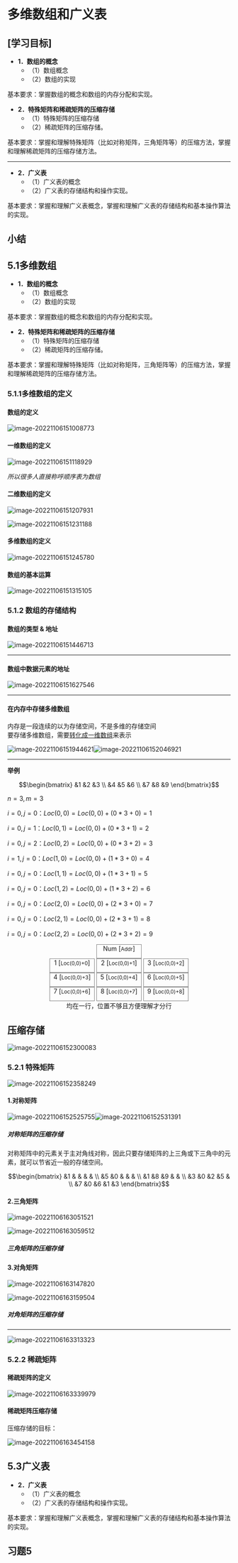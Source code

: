 # 多维数组和广义表

## \[学习目标\]

- **1．数组的概念**
  - （1）数组概念
  - （2）数组的实现

基本要求：掌握数组的概念和数组的内存分配和实现。

- **2．特殊矩阵和稀疏矩阵的压缩存储**
  - （1）特殊矩阵的压缩存储
  - （2）稀疏矩阵的压缩存储。

基本要求：掌握和理解特殊矩阵（比如对称矩阵，三角矩阵等）的压缩方法，掌握和理解稀疏矩阵的压缩存储方法。

<hr />

- **2．广义表**
  - （1）广义表的概念
  - （2）广义表的存储结构和操作实现。

基本要求：掌握和理解广义表概念，掌握和理解广义表的存储结构和基本操作算法的实现。

## 小结

## 5.1多维数组

- **1．数组的概念**
  - （1）数组概念
  - （2）数组的实现

基本要求：掌握数组的概念和数组的内存分配和实现。

- **2．特殊矩阵和稀疏矩阵的压缩存储**
  - （1）特殊矩阵的压缩存储
  - （2）稀疏矩阵的压缩存储。

基本要求：掌握和理解特殊矩阵（比如对称矩阵，三角矩阵等）的压缩方法，掌握和理解稀疏矩阵的压缩存储方法。

### 5.1.1多维数组的定义

#### 数组的定义

![image-20221106151008773](img/image-20221106151008773.png)

#### 一维数组的定义

![image-20221106151118929](img/image-20221106151118929.png)

*所以很多人直接称呼顺序表为数组*

#### 二维数组的定义

![image-20221106151207931](img/image-20221106151207931.png)

![image-20221106151231188](img/image-20221106151231188.png)

#### 多维数组的定义

![image-20221106151245780](img/image-20221106151245780.png)

#### 数组的基本运算

![image-20221106151315105](img/image-20221106151315105.png)

### 5.1.2 数组的存储结构

#### 数组的类型 & 地址  

![image-20221106151446713](img/image-20221106151446713.png)

<hr />

#### 数组中数据元素的地址 

![image-20221106151627546](img/image-20221106151627546.png)

<hr />

#### 在内存中存储多维数组  
内存是一段连续的以为存储空间，不是多维的存储空间  
要存储多维数组，需要<u>转化成一维数组</u>来表示    

![image-20221106151944621](img/image-20221106151944621.png)![image-20221106152046921](img/image-20221106152046921.png)

<hr />

**举例**

$$\begin{bmatrix}
  &1  &2  &3	\\
  &4  &5  &6	\\
  &7  &8  &9 
\end{bmatrix}$$  

$n=3,m=3$  

$i=0,j=0：Loc(0,0) = Loc(0,0)+(0*3+0)=1$  

$i=0,j=1：Loc(0,1) = Loc(0,0)+(0*3+1)=2$  

$i=0,j=2：Loc(0,2) = Loc(0,0)+(0*3+2)=3$  

$i=1,j=0：Loc(1,0) = Loc(0,0)+(1*3+0)=4$  

$i=0,j=0：Loc(1,1) = Loc(0,0)+(1*3+1)=5$  

$i=0,j=0：Loc(1,2) = Loc(0,0)+(1*3+2)=6$  

$i=0,j=0：Loc(2,0) = Loc(0,0)+(2*3+0)=7$  

$i=0,j=0：Loc(2,1) = Loc(0,0)+(2*3+1)=8$  

$i=0,j=0：Loc(2,2) = Loc(0,0)+(2*3+2)=9$  

<div style="text-align:center;">
<span style="border:1px solid grey; width:100px; height:30px; display:inline-block;">Num [<small>Addr</small>]</span><br />
<span style="border:1px solid grey; width:100px; height:30px; display:inline-block;">1 [<small>Loc(0,0)+0</small>]</span>
<span style="border:1px solid grey; width:100px; height:30px; display:inline-block;">2 [<small>Loc(0,0)+1</small>]</span>
<span style="border:1px solid grey; width:100px; height:30px; display:inline-block;">3 [<small>Loc(0,0)+2</small>]</span><br />
<span style="border:1px solid grey; width:100px; height:30px; display:inline-block;">4 [<small>Loc(0,0)+3</small>]</span>
<span style="border:1px solid grey; width:100px; height:30px; display:inline-block;">5 [<small>Loc(0,0)+4</small>]</span>
<span style="border:1px solid grey; width:100px; height:30px; display:inline-block;">6 [<small>Loc(0,0)+5</small>]</span><br />
<span style="border:1px solid grey; width:100px; height:30px; display:inline-block;">7 [<small>Loc(0,0)+6</small>]</span>
<span style="border:1px solid grey; width:100px; height:30px; display:inline-block;">8 [<small>Loc(0,0)+7</small>]</span>
<span style="border:1px solid grey; width:100px; height:30px; display:inline-block;">9 [<small>Loc(0,0)+8</small>]</span><br />
     均在一行，位置不够且方便理解才分行
</div>


## 压缩存储

![image-20221106152300083](img/image-20221106152300083.png)

### 5.2.1 特殊矩阵

![image-20221106152358249](img/image-20221106152358249.png)

#### 1.对称矩阵

![image-20221106152525755](img/image-20221106152525755.png)![image-20221106152531391](img/image-20221106152531391.png)

##### 对称矩阵的压缩存储

对称矩阵中的元素关于主对角线对称，因此只要存储矩阵的上三角或下三角中的元素，就可以节省近一般的存储空间。  

$$\begin{bmatrix}
  &1  &  &  &  & \\
  &5  &0  &  &  & \\
  &1  &8  &9  &  & \\
  &3  &0  &2  &5  & \\
  &7  &0  &6  &1  &3 
\end{bmatrix}$$  





#### 2.三角矩阵

![image-20221106163051521](img/image-20221106163051521.png)

![image-20221106163059512](img/image-20221106163059512.png)

##### 三角矩阵的压缩存储



#### 3.对角矩阵

![image-20221106163147820](img/image-20221106163147820.png)

![image-20221106163159504](img/image-20221106163159504.png)

##### 对角矩阵的压缩存储





<hr />

![image-20221106163313323](img/image-20221106163313323.png)

### 5.2.2 稀疏矩阵

#### 稀疏矩阵的定义

![image-20221106163339979](img/image-20221106163339979.png)

#### 稀疏矩阵压缩存储

压缩存储的目标：

![image-20221106163454158](img/image-20221106163454158.png)





## 5.3广义表

- **2．广义表**
  - （1）广义表的概念
  - （2）广义表的存储结构和操作实现。

基本要求：掌握和理解广义表概念，掌握和理解广义表的存储结构和基本操作算法的实现。



## 习题5